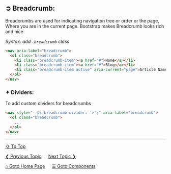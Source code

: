 ## &#10162; Breadcrumb:
Breadcrumbs are used for indicating navigation tree or order or the page, Where you are in the current page. Bootstrap makes Breadcrumb looks rich and nice.

*Syntax: add `.breadcrumb` class*

```html
<nav aria-label="breadcrumb">
  <ol class="breadcrumb">
    <li class="breadcrumb-item"><a href="#">Home</a></li>
    <li class="breadcrumb-item"><a href="#">Blog</a></li>
    <li class="breadcrumb-item active" aria-current="page">Article Name</li>
  </ol>
</nav>
``` 

### &#10022; Dividers:
To add custom dividers for breadcrumbs

```html
<nav style="--bs-breadcrumb-divider: '>';" aria-label="breadcrumb">
  <ol class="breadcrumb">
    ...
  </ol>
</nav>
```

---
[&#8682; To Top](#-breadcrumb)

[&#10094; Previous Topic](./components.badge.md) &emsp; [Next Topic &#10095;](./components.buttons.md)

[&#8962; Goto Home Page](../../README.md) &emsp; [&#9776; Goto Components](./components.md)